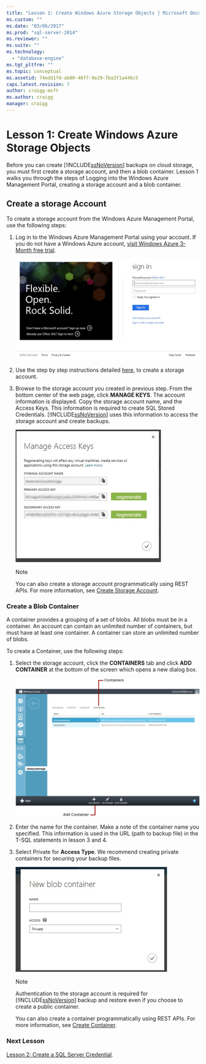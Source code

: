 ```yaml
---
title: "Lesson 1: Create Windows Azure Storage Objects | Microsoft Docs"
ms.custom: ""
ms.date: "03/06/2017"
ms.prod: "sql-server-2014"
ms.reviewer: ""
ms.suite: ""
ms.technology: 
  - "database-engine"
ms.tgt_pltfrm: ""
ms.topic: conceptual
ms.assetid: 74edd1fd-ab00-46f7-9e29-7ba3f1a446c5
caps.latest.revision: 7
author: craigg-msft
ms.author: craigg
manager: craigg
---
```

# Lesson 1: Create Windows Azure Storage Objects
  Before you can create [!INCLUDE[ssNoVersion](../includes/ssnoversion-md.md)] backups on cloud storage, you must first create a storage account, and then a blob container. Lesson 1 walks you through the steps of Logging into the Windows Azure Management Portal, creating a storage account and a blob container.  
  
## Create a storage Account  
 To create a storage account from the Windows Azure Management Portal, use the following steps:  
  
1.  Log in to the Windows Azure Management Portal using your account. If you do not have a Windows Azure account, [visit Windows Azure 3-Month free trial](http://go.microsoft.com/fwlink/?LinkId=271927).  
  
     ![Windows Azure Login Screen](../../2014/tutorials/media/windowazurelogin-backuptocloud.gif "Windows Azure Login Screen")  
  
2.  Use the step by step instructions detailed [here](http://go.microsoft.com/fwlink/?LinkId=271926), to create a storage account.  
  
3.  Browse to the storage account you created in previous step. From the bottom center of the web page, click **MANAGE KEYS**. The account information is displayed. Copy the storage account name, and the Access Keys. This information is required to create SQL Stored Credentials. [!INCLUDE[ssNoVersion](../includes/ssnoversion-md.md)] uses this information to access the storage account and create backups.  
  
     ![Screen shot of Windows Azure Storage Account Keys](../../2014/tutorials/media/manageaccesskeys-backuptocloud.gif "Screen shot of Windows Azure Storage Account Keys")  
  
    > [!NOTE]  
    >  You can also create a storage account programmatically using REST APIs. For more information, see [Create Storage Account](http://go.microsoft.com/fwlink/?LinkId=271928).  
  
### Create a Blob Container  
 A container provides a grouping of a set of blobs. All blobs must be in a container. An account can contain an unlimited number of containers, but must have at least one container. A container can store an unlimited number of blobs.  
  
 To create a Container, use the following steps:  
  
1.  Select the storage account, click the **CONTAINERS** tab and click **ADD CONTAINER** at the bottom of the screen which opens a new dialog box.  
  
     ![Creating a Container in the Management Portal](../../2014/tutorials/media/backuptocloud.gif "Creating a Container in the Management Portal")  
  
2.  Enter the name for the container. Make a note of the container name you specified. This information is used in the URL (path to backup file) in the T-SQL statements in lesson 3 and 4.  
  
3.  Select Private for **Access Type**. We recommend creating private containers for securing your backup files.  
  
     ![Creating a new blob container](../../2014/tutorials/media/backuptocloud-newblobcontainer.gif "Creating a new blob container")  
  
    > [!NOTE]  
    >  Authentication to the storage account is required for [!INCLUDE[ssNoVersion](../includes/ssnoversion-md.md)] backup and restore even if you choose to create a public container.  
    >   
    >  You can also create a container programmatically using REST APIs. For more information, see [Create Container](http://go.microsoft.com/fwlink/?LinkId=271946).  
  
### Next Lesson  
 [Lesson 2: Create a SQL Server Credential](../../2014/tutorials/lesson-2-create-a-sql-server-credential.md).  
  
  
